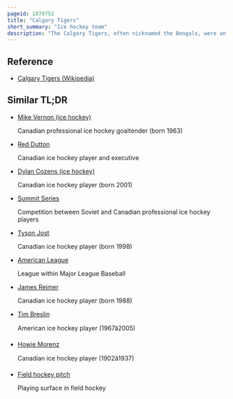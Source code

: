 ```yaml
---
pageid: 1879752
title: "Calgary Tigers"
short_summary: "Ice hockey team"
description: "The Calgary Tigers, often nicknamed the Bengals, were an Ice Hockey Team based in Calgary, Alberta, Canada from 1920 until 1927 as Members of the Big-4 League, Western Canada Hockey League and Prairie Hockey League. In 1932 the Tigers were revived playing for a short-lived four Years in the north western Hockey League. They played their Matches at Victoria arena."
---
```


## Reference

- [Calgary Tigers (Wikipedia)](https://en.wikipedia.org/?curid=1879752)

## Similar TL;DR

- [Mike Vernon (ice hockey)](/tldr/en/mike-vernon-ice-hockey)

  Canadian professional ice hockey goaltender (born 1963)

- [Red Dutton](/tldr/en/red-dutton)

  Canadian ice hockey player and executive

- [Dylan Cozens (ice hockey)](/tldr/en/dylan-cozens-ice-hockey)

  Canadian ice hockey player (born 2001)

- [Summit Series](/tldr/en/summit-series)

  Competition between Soviet and Canadian professional ice hockey players

- [Tyson Jost](/tldr/en/tyson-jost)

  Canadian ice hockey player (born 1998)

- [American League](/tldr/en/american-league)

  League within Major League Baseball

- [James Reimer](/tldr/en/james-reimer)

  Canadian ice hockey player (born 1988)

- [Tim Breslin](/tldr/en/tim-breslin)

  American ice hockey player (1967â2005)

- [Howie Morenz](/tldr/en/howie-morenz)

  Canadian ice hockey player (1902â1937)

- [Field hockey pitch](/tldr/en/field-hockey-pitch)

  Playing surface in field hockey
